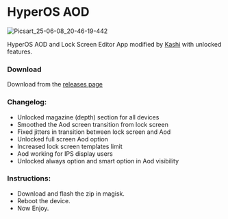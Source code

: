 # HyperOS AOD
![Picsart_25-06-08_20-46-19-442](https://github.com/user-attachments/assets/8193e10b-8c68-4f9d-8ba6-4c79b7b442f1)


HyperOS AOD and Lock Screen Editor App modified by [Kashi](https://t.me/kakashi1v1) with unlocked features.

### Download
Download from the [releases page](https://github.com/Mods-Center/HyperOS-AOD/releases)

### Changelog:
- Unlocked magazine (depth) section for all devices
- Smoothed the Aod screen transition from lock screen
- Fixed jitters in transition between lock screen and Aod
- Unlocked full screen Aod option
- Increased lock screen templates limit 
- Aod working for IPS display users 
- Unlocked always option and smart option in Aod visibility

### Instructions:
- Download and flash the zip in magisk.
- Reboot the device.
- Now Enjoy.
